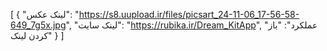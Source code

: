 [
  {
    "لینک عکس": "https://s8.uupload.ir/files/picsart_24-11-06_17-56-58-649_7g5x.jpg",
    "لینک سایت": "https://rubika.ir/Dream_KitApp",
    "عملکرد": "باز کردن لینک"
  }
]
